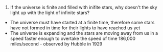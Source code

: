 1. If the universe is finite and filled with inifite stars, why doesn't the sky light up with the light of infinite stars?
- The universe must have started at a finite time, therefore some stars have not formed in time for their lights to have reached us yet
- The universe is expanding and the stars are moving away from us in a speed faster enough to overtake the speed of time 186,000 miles/second - observed by Hubble in 1929